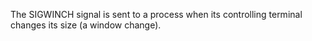 The SIGWINCH signal is sent to a process when its controlling terminal changes its size (a window change).
